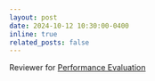 ```yaml
---
layout: post
date: 2024-10-12 10:30:00-0400
inline: true
related_posts: false
---
```


Reviewer for [Performance Evaluation](https://www.sciencedirect.com/journal/performance-evaluation)